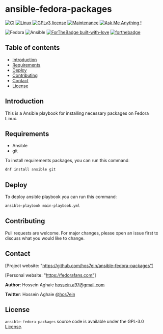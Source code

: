 # ansible-fedora-packages

[![CI](https://github.com/hos7ein/ansible-fedora-packages/actions/workflows/ansible-test.yml/badge.svg?branch=main)](https://github.com/hos7ein/ansible-fedora-packages/actions/workflows/ansible-test.yml)
[![Linux](https://svgshare.com/i/Zhy.svg)](https://svgshare.com/i/Zhy.svg)
[![GPLv3 license](https://img.shields.io/badge/License-GPLv3-blue.svg)](http://perso.crans.org/besson/LICENSE.html)
[![Maintenance](https://img.shields.io/badge/Maintained%3F-yes-green.svg)](https://github.com/hos7ein/ansible-fedora-packages/graphs/commit-activity)
[![Ask Me Anything !](https://img.shields.io/badge/Ask%20me-anything-1abc9c.svg)](https://GitHub.com/hos7ein/ansible-fedora-packages)

![Fedora](https://img.shields.io/badge/Fedora-294172?style=for-the-badge&logo=fedora&logoColor=white)
![Ansible](https://img.shields.io/badge/ansible-%231A1918.svg?style=for-the-badge&logo=ansible&logoColor=white)
[![ForTheBadge built-with-love](http://ForTheBadge.com/images/badges/built-with-love.svg)](https://GitHub.com/hos7ein/)
[![forthebadge](https://forthebadge.com/images/badges/powered-by-coffee.svg)](https://fedorafans.com)

## Table of contents

* [Introduction](#introduction)
* [Requirements](#requirements)
* [Deploy](#Deploy)
* [Contributing](#contributing)
* [Contact](#contact)
* [License](#license)

## Introduction

This is a Ansible playbook for installing necessary packages on Fedora Linux.

## Requirements

* Ansible
* git

To install requirements packages, you can run this command:

```bash
dnf install ansible git
```

## Deploy

To deploy ansible playbook you can run this command:

```bash
ansible-playbook main-playbook.yml
```

## Contributing

Pull requests are welcome. For major changes, please open an issue first to
discuss what you would like to change.

## Contact

[Project website: "https://github.com/hos7ein/ansible-fedora-packages"]

[Personal website: "https://fedorafans.com"]

**Author**: Hossein Aghaie <hossein.a97@gmail.com>

**Twitter**: Hossein Aghaie [@hos7ein](https://twitter.com/hos7ein)

## License

`ansible-fedora-packages` source code is available under the GPL-3.0 [License](/LICENSE).
